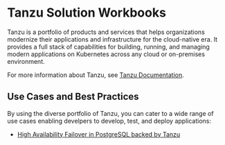 # Tanzu Solution Workbooks

Tanzu is a portfolio of products and services that helps organizations modernize their applications and infrastructure for the cloud-native era. It provides a full stack of capabilities for building, running, and managing modern applications on Kubernetes across any cloud or on-premises environment.

For more information about Tanzu, see [Tanzu Documentation](https://docs.vmware.com/en/VMware-Tanzu/index.html).

## Use Cases and Best Practices

By using the diverse portfolio of Tanzu, you can cater to a wide range of use cases enabling develpers to develop, test, and deploy applications:

- [High Availability Failover in PostgreSQL backed by Tanzu](./postgres-sql.md)

